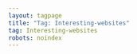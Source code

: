 ```yaml
---
layout: tagpage
title: "Tag: Interesting-websites"
tag: Interesting-websites
robots: noindex
---
```

